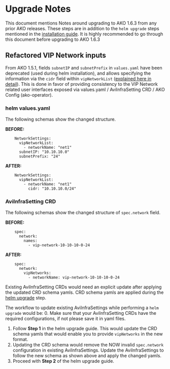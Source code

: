 # Upgrade Notes

This document mentions Notes around upgrading to AKO 1.6.3 from any prior AKO releases. These steps are in addition to the `helm upgrade` steps mentioned in the [installation guide](../install/helm.md). It is highly recommended to go through this document before upgrading to AKO 1.6.3

## Refactored VIP Network inputs
From AKO 1.5.1, fields `subnetIP` and `subnetPrefix` in `values.yaml` have been deprecated (used during helm installation), and allows specifying the information via the `cidr` field within `vipNetworkList` ([explained here in detail](../values.md#networksettingsvipnetworklist)). This is done in favor of providing consistency to the VIP Network related user interfaces exposed via values.yaml / AviInfraSetting CRD / AKO Config (ako-operator).

### helm values.yaml
The following schemas show the changed structure.

  **BEFORE:**
 
        NetworkSettings:
          vipNetworkList:
            - networkName: "net1"
          subnetIP: "10.10.10.0"
          subnetPrefix: "24"
  
  **AFTER:**

        NetworkSettings:
          vipNetworkList:
            - networkName: "net1"
              cidr: "10.10.10.0/24"


### AviInfraSetting CRD
The following schemas show the changed structure of `spec.network` field.

  **BEFORE:**

        spec:
          network:
            names:
              - vip-network-10-10-10-0-24
  **AFTER:**

        spec:
          network:
            vipNetworks:
              - networkName: vip-network-10-10-10-0-24

Existing AviInfraSetting CRDs would need an explicit update after applying the updated CRD schema yamls. CRD schema yamls are applied during the [helm upgrade](../install/helm.md#upgrade-ako-using-helm) step. <br/>

The workflow to update existing AviInfraSettings while performing a `helm upgrade` would be:
0. Make sure that your AviInfraSetting CRDs have the required configurations, if not please save it in yaml files.
1. Follow __Step 1__ in the helm upgrade guide. This would update the CRD schema yamls that would enable you to provide `vipNetworks` in the new format.
2. Updating the CRD schema would remove the NOW invalid `spec.network` configuration in existing AviInfraSettings. Update the AviInfraSettings to follow the new schema as shown above and apply the changed yamls.
3. Proceed with __Step 2__ of the helm upgrade guide.